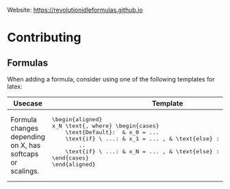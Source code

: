 Website: https://revolutionidleformulas.github.io

<h1>Contributing</h1>

<h2>Formulas</h2>
When adding a formula, consider using one of the following templates for latex:
<table>
  <thead>
    <th>Usecase</th>
    <th>Template</th>
    <th>Examples</th>
  </thead>
  <tbody>
    <td>Formula changes depending on X, has softcaps or scalings.</td>
    <td>
      <pre>
\begin{aligned}
x_N \text{, where} \begin{cases}
	\text{Default}:  & x_0 = ...                                   \\
	\text{if} \ ...: & x_1 = ... , & \text{else} : \ x_1 = \ x_0   \\
        ..
	\text{if} \ ...: & x_N = ... , & \text{else} : \ x_N = \ x_N-1 \\
\end{cases}
\end{aligned}
      </pre>
    </td>
    <td>
    </td>
  </tbody>
</table>